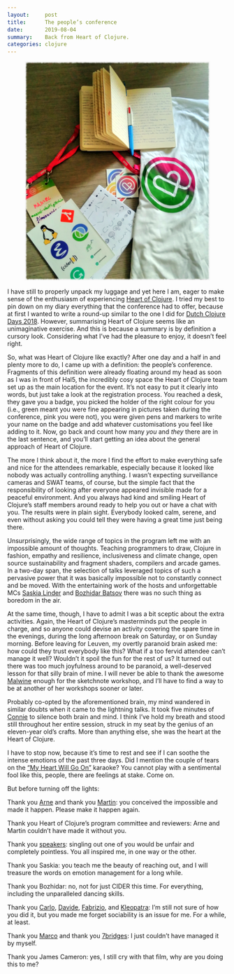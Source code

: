```yaml
---
layout:     post
title:      The people’s conference
date:       2019-08-04
summary:    Back from Heart of Clojure.
categories: clojure
---
```


<div style="text-align: center">
    <figure>
        <img src="/images/hoc.png">
    </figure>
</div>

I have still to properly unpack my luggage and yet here I am, eager to make
sense of the enthusiasm of experiencing [Heart of
Clojure](https://heartofclojure.eu/). I tried my best to pin down on my diary
everything that the conference had to offer, because at first I wanted to write
a round-up similar to the one I did for [Dutch Clojure Days
2018](https://manuel-uberti.github.io/programming/2018/04/23/dcd-round-up/).
However, summarising Heart of Clojure seems like an unimaginative exercise. And
this is because a summary is by definition a cursory look. Considering what I’ve
had the pleasure to enjoy, it doesn’t feel right.

So, what was Heart of Clojure like exactly? After one day and a half in and
plenty more to do, I came up with a definition: the people’s conference.
Fragments of this definition were already floating around my head as soon as
I was in front of Hal5, the incredibly cosy space the Heart of Clojure team set
up as the main location for the event. It’s not easy to put it clearly into
words, but just take a look at the registration process. You reached a desk,
they gave you a badge, you picked the holder of the right colour for you (i.e.,
green meant you were fine appearing in pictures taken during the conference,
pink you were not), you were given pens and markers to write your name on the
badge and add whatever customisations you feel like adding to it. Now, go back
and count how many *you* and *they* there are in the last sentence, and you’ll
start getting an idea about the general approach of Heart of Clojure.

The more I think about it, the more I find the effort to make everything safe
and nice for the attendees remarkable, especially because it looked like nobody
was actually controlling anything. I wasn’t expecting surveillance cameras and
SWAT teams, of course, but the simple fact that the responsibility of looking
after everyone appeared invisible made for a peaceful environment. And you
always had kind and smiling Heart of Clojure’s staff members around ready to
help you out or have a chat with you. The results were in plain sight. Everybody
looked calm, serene, and even without asking you could tell they were having a
great time just being there.

Unsurprisingly, the wide range of topics in the program left me with an
impossible amount of thoughts. Teaching programmers to draw, Clojure in fashion,
empathy and resilience, inclusiveness and climate change, open source
sustainability and fragment shaders, compilers and arcade games. In a two-day
span, the selection of talks leveraged topics of such a pervasive power that it
was basically impossible not to constantly connect and be moved. With the
entertaining work of the hosts and unforgettable MCs [Saskia
Linder](http://www.saskialindner.com/) and [Bozhidar
Batsov](https://github.com/bbatsov) there was no such thing as boredom in the
air.

At the same time, though, I have to admit I was a bit sceptic about the extra
activities. Again, the Heart of Clojure’s masterminds put the people in charge,
and so anyone could devise an activity covering the spare time in the evenings,
during the long afternoon break on Saturday, or on Sunday morning. Before
leaving for Leuven, my overtly paranoid brain asked me: how could they trust
everybody like this? What if a too fervid attendee can’t manage it well?
Wouldn’t it spoil the fun for the rest of us? It turned out there was too much
joyfulness around to be paranoid, a well-deserved lesson for that silly brain of
mine. I will never be able to thank the awesome [Malwine](https://malweene.com)
enough for the sketchnote workshop, and I’ll have to find a way to be at another
of her workshops sooner or later.

Probably co-opted by the aforementioned brain, my mind wandered in similar
doubts when it came to the lightning talks. It took five minutes of
[Connie](https://twitter.com/waffles193) to silence both brain and mind.
I think I’ve hold my breath and stood still throughout her entire session,
struck in my seat by the genius of an eleven-year old’s crafts. More than
anything else, she was the heart at the Heart of Clojure.

I have to stop now, because it’s time to rest and see if I can soothe the
intense emotions of the past three days. Did I mention the couple of tears on
the [“My Heart Will Go On”](https://www.youtube.com/watch?v=v0_FFJArOG0)
karaoke? You cannot play with a sentimental fool like this, people, there are
feelings at stake. Come on.

But before turning off the lights:

Thank you [Arne](https://github.com/plexus) and thank you [Martin](https://github.com/martinklepsch): you conceived the impossible and made it
happen. Please make it happen again.

Thank you Heart of Clojure’s program committee and reviewers: Arne and Martin
couldn’t have made it without you.

Thank you [speakers](https://heartofclojure.eu/speakers): singling out one of
you would be unfair and completely pointless. You all inspired me, in one way or
the other.

Thank you Saskia: you teach me the beauty of reaching out, and I will treasure
the words on emotion management for a long while.

Thank you Bozhidar: no, not for just CIDER this time. For everything, including
the unparalleled dancing skills.

Thank you [Carlo](https://github.com/skuro),
[Davide](https://github.com/Heliosmaster), [Fabrizio](https://github.com/f-f),
and [Kleopatra](https://github.com/pirp): I’m still not sure of how you did it,
but you made me forget sociability is an issue for me. For a while, at least.

Thank you [Marco](https://github.com/mdallastella) and thank you
[7bridges](https://7bridges.eu/): I just couldn’t have managed it by myself.

Thank you James Cameron: yes, I still cry with that film, why are you doing this
to me?
